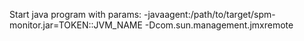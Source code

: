 Start java program with params:
-javaagent:/path/to/target/spm-monitor.jar=TOKEN::JVM_NAME
-Dcom.sun.management.jmxremote
